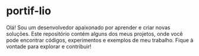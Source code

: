 # portif-lio
Olá! Sou um desenvolvedor apaixonado por aprender e criar novas soluções. Este repositório contém alguns dos meus projetos, onde você pode encontrar códigos, experimentos e exemplos de meu trabalho. Fique à vontade para explorar e contribuir!
